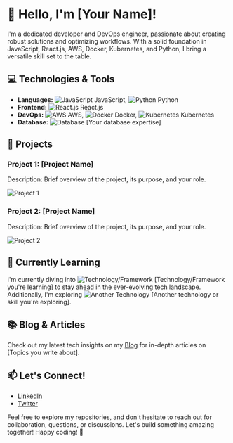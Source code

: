 # 👋 Hello, I'm [Your Name]!

I'm a dedicated developer and DevOps engineer, passionate about creating robust solutions and optimizing workflows. With a solid foundation in JavaScript, React.js, AWS, Docker, Kubernetes, and Python, I bring a versatile skill set to the table.

## 💻 Technologies & Tools

- **Languages:** ![JavaScript](link_to_javascript_icon) JavaScript, ![Python](link_to_python_icon) Python
- **Frontend:** ![React.js](link_to_react_icon) React.js
- **DevOps:** ![AWS](link_to_aws_icon) AWS, ![Docker](link_to_docker_icon) Docker, ![Kubernetes](link_to_kubernetes_icon) Kubernetes
- **Database:** ![Database](link_to_database_icon) [Your database expertise]

## 🚀 Projects

### Project 1: [Project Name]
Description: Brief overview of the project, its purpose, and your role.

![Project 1](link_to_image_or_gif)

### Project 2: [Project Name]
Description: Brief overview of the project, its purpose, and your role.

![Project 2](link_to_image_or_gif)

## 🌱 Currently Learning

I'm currently diving into ![Technology/Framework](link_to_tech_icon) [Technology/Framework you're learning] to stay ahead in the ever-evolving tech landscape. Additionally, I'm exploring ![Another Technology](link_to_another_tech_icon) [Another technology or skill you're exploring].

## 📚 Blog & Articles

Check out my latest tech insights on my [Blog](link_to_blog) for in-depth articles on [Topics you write about].

## 📫 Let's Connect!

- [LinkedIn](your_linkedin_profile)
- [Twitter](your_twitter_profile)

Feel free to explore my repositories, and don't hesitate to reach out for collaboration, questions, or discussions. Let's build something amazing together! Happy coding! 🚀
